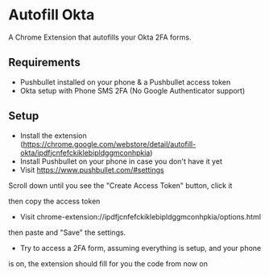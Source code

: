 # Autofill Okta

A Chrome Extension that autofills your Okta 2FA forms.

## Requirements

* Pushbullet installed on your phone & a Pushbullet access token
* Okta setup with Phone SMS 2FA (No Google Authenticator support)

## Setup

* Install the extension (https://chrome.google.com/webstore/detail/autofill-okta/ipdfjcnfefckiklebipldggmconhpkia)
* Install Pushbullet on your phone in case you don't have it yet
* Visit https://www.pushbullet.com/#settings

Scroll down until you see the "Create Access Token" button, click it

then copy the access token

* Visit chrome-extension://ipdfjcnfefckiklebipldggmconhpkia/options.html

then paste and "Save" the settings.

* Try to access a 2FA form, assuming everything is setup, and your phone

is on, the extension should fill for you the code from now on
